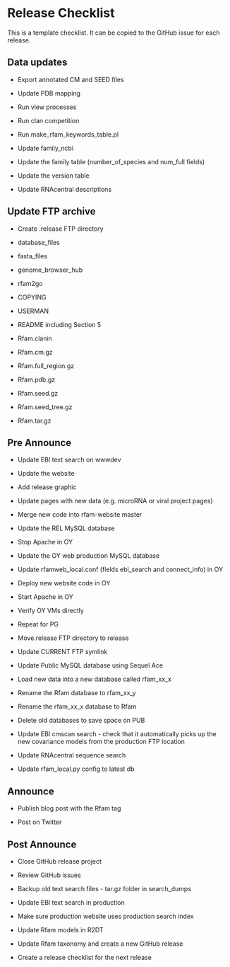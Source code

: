# Release Checklist 

This is a template checklist. It can be copied to the GitHub issue for each release. 

## Data updates

- Export annotated CM and SEED files

- Update PDB mapping

- Run view processes

- Run clan competition

- Run make_rfam_keywords_table.pl

- Update family_ncbi

- Update the family table (number_of_species and num_full fields)

- Update the version table

- Update RNAcentral descriptions

## Update FTP archive

- Create .release FTP directory

- database_files

- fasta_files

- genome_browser_hub

- rfam2go

- COPYING

- USERMAN

- README including Section 5

- Rfam.clanin

- Rfam.cm.gz

- Rfam.full_region.gz

- Rfam.pdb.gz

- Rfam.seed.gz

- Rfam.seed_tree.gz

- Rfam.tar.gz


## Pre Announce

- Update EBI text search on wwwdev

- Update the website

- Add release graphic

- Update pages with new data (e.g. microRNA or viral project pages)

- Merge new code into rfam-website master

- Update the REL MySQL database

- Stop Apache in OY

- Update the OY web production MySQL database

- Update rfamweb_local.conf (fields ebi_search and connect_info) in OY

- Deploy new website code in OY

- Start Apache in OY

- Verify OY VMs directly

- Repeat for PG

- Move.release FTP directory to release

- Update CURRENT FTP symlink

- Update Public MySQL database using Sequel Ace

- Load new data into a new database called rfam_xx_x

- Rename the Rfam database to rfam_xx_y

- Rename the rfam_xx_x database to Rfam

- Delete old databases to save space on PUB

- Update EBI cmscan search - check that it automatically picks up the new covariance models from the production FTP location

- Update RNAcentral sequence search

- Update rfam_local.py config to latest db

## Announce

- Publish blog post with the Rfam tag

- Post on Twitter

## Post Announce

- Close GitHub release project

- Review GitHub issues

- Backup old text search files - tar.gz folder in search_dumps

- Update EBI text search in production

- Make sure production website uses production search index

- Update Rfam models in R2DT

- Update Rfam taxonomy and create a new GitHub release

- Create a release checklist for the next release

